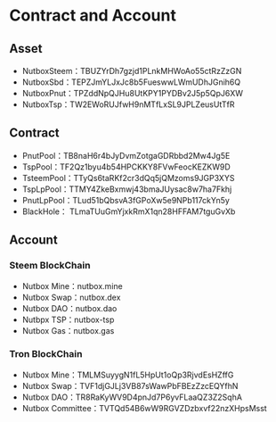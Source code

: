 # Contract and Account

## Asset

* NutboxSteem：TBUZYrDh7gzjd1PLnkMHWoAo55ctRzZzGN
* NutboxSbd：TEPZJmYLJxJc8b5FueswwLWmUDhJGnih6Q
* NutboxPnut：TPZddNpQJHu8UtKPY1PYDBv2J5p5QpJ6XW
* NutboxTsp：TW2EWoRUJfwH9nMTfLxSL9JPLZeusUtTfR

## Contract

* PnutPool：TB8naH6r4bJyDvmZotgaGDRbbd2Mw4Jg5E
* TspPool：TF2Qz1byu4b54HPCKKY8FVwFeocKEZKW9D
* TsteemPool：TTyQs6taRKf2cr3dQq5jQMzoms9JGP3XYS
* TspLpPool：TTMY4ZkeBxmwj43bmaJUysac8w7ha7Fkhj
* PnutLpPool：TLud51bQbsvA3fGPoXw5e9NPb117ckYn5y
* BlackHole： TLmaTUuGmYjxkRmX1qn28HFFAM7tguGvXb

## Account

### Steem BlockChain

* Nutbox Mine：nutbox.mine
* Nutbox Swap：nutbox.dex
* Nutbox DAO：nutbox.dao
* Nutbpx TSP：nutbox-tsp
* Nutbox Gas：nutbox.gas

### Tron BlockChain

* Nutbox Mine：TMLMSuyygN1fL5HpUt1oQp3RjvdEsHZffG
* Nutbox Swap：TVF1djGJLj3VB87sWawPbFBEzZzcEQYfhN
* Nutbox DAO：TR8RaKyWV9D4pnJd7P6yvFLaaQZ3Z2SqhA
* Nutbox Committee：TVTQd54B6wW9RGVZDzbxvf22nzXHpsMsst
